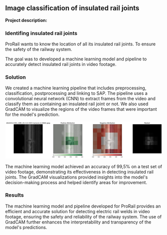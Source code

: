 ## Image classification of insulated rail joints

**Project description:** 

### Identifing insulated rail joints

ProRail wants to know the location of all its insulated rail joints. To ensure the safety of the railway system.

The goal was to developed a machine learning model and pipeline to accurately detect insulated rail joints in video footage.

### Solution
We created a machine learning pipeline that includes preprocessing, classification, postprocessing and linking to SAP. The pipeline uses a convolutional neural network (CNN) to extract frames from the video  and classify them as containing an insulated rail joint or not. We also used GradCAM to visualize the regions of the video frames that were important for the model's prediction. 

<img src="../images/gradcam.jpeg?raw=true"/>

The machine learning model achieved an accuracy of 99,5% on a test set of video footage, demonstrating its effectiveness in detecting insulated rail joints. The GradCAM visualizations provided insights into the model's decision-making process and helped identify areas for improvement.

### Results
The machine learning model and pipeline developed for ProRail provides an efficient and accurate solution for detecting electric rail welds in video footage, ensuring the safety and reliability of the railway system. The use of GradCAM further enhances the interpretability and transparency of the model's predictions.


